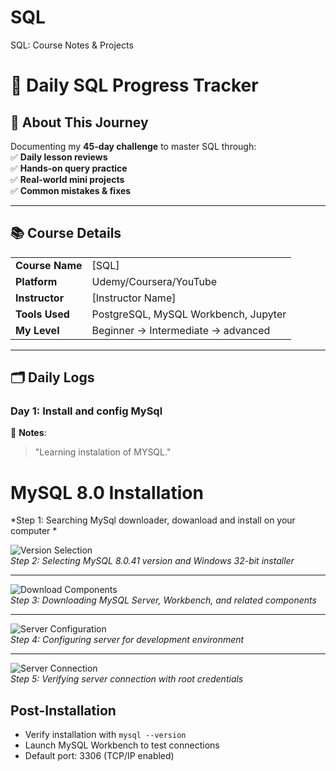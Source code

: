 # SQL
SQL: Course Notes &amp; Projects

# 📅 Daily SQL Progress Tracker

## 🌟 About This Journey
Documenting my **45-day challenge** to master SQL through:  
✅ **Daily lesson reviews**  
✅ **Hands-on query practice**  
✅ **Real-world mini projects**  
✅ **Common mistakes & fixes**  


---

## 📚 Course Details
|                  |                                     |
|------------------|-------------------------------------|
| **Course Name**  | [SQL]               |
| **Platform**     | Udemy/Coursera/YouTube              |
| **Instructor**   | [Instructor Name]                   |
| **Tools Used**   | PostgreSQL, MySQL Workbench, Jupyter|
| **My Level**     | Beginner → Intermediate -> advanced |

---

## 🗂 Daily Logs
### **Day 1: Install and config MySql**  
📝 **Notes**:  
> "Learning instalation of MYSQL."  


# MySQL 8.0 Installation

*Step 1: Searching MySql downloader, dowanload and install on your computer *

![Version Selection](1.png)  
*Step 2: Selecting MySQL 8.0.41 version and Windows 32-bit installer*

---

![Download Components](2.png)  
*Step 3: Downloading MySQL Server, Workbench, and related components*

---

![Server Configuration](3.png)  
*Step 4: Configuring server for development environment*

---

![Server Connection](4.png)  
*Step 5: Verifying server connection with root credentials*

## Post-Installation
- Verify installation with `mysql --version`
- Launch MySQL Workbench to test connections
- Default port: 3306 (TCP/IP enabled)
